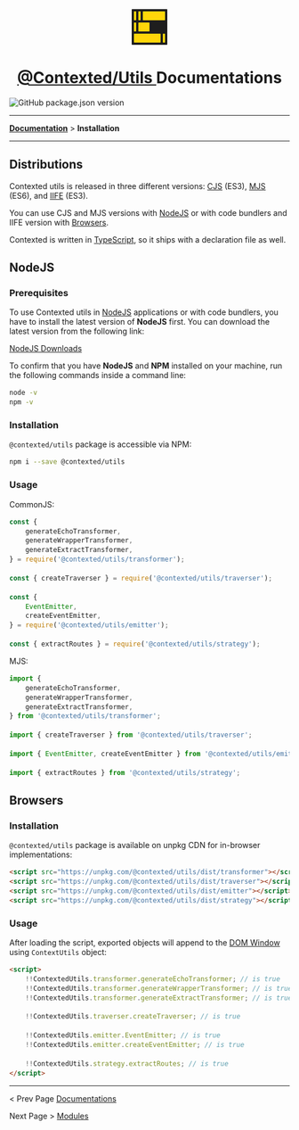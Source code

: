 <div align="center">
    <img alt="Contexted Logo" width="64" src="https://raw.githubusercontent.com/contexted-js/brand/master/dark/main-fill.svg">
    <h1>
		<a href="https://github.com/contexted-js/utils">
        	@Contexted/Utils
    	</a>
		<span>Documentations</span>
	</h1>
</div>

<img alt="GitHub package.json version" src="https://img.shields.io/github/package-json/v/contexted-js/utils">

---

[**Documentation**](README.md) > **Installation**

---

## Distributions

Contexted utils is released in three different versions: [CJS](https://nodejs.org/docs/latest/api/modules.html#modules-commonjs-modules) (ES3), [MJS](https://nodejs.org/docs/latest/api/modules.html#the-mjs-extension) (ES6), and [IIFE](https://developer.mozilla.org/en-US/docs/Glossary) (ES3).

You can use CJS and MJS versions with [NodeJS](#nodejs) or with code bundlers and IIFE version with [Browsers](#browsers).

Contexted is written in [TypeScript](https://www.typescriptlang.org/), so it ships with a declaration file as well.

## NodeJS

### Prerequisites

To use Contexted utils in [NodeJS](https://nodejs.org/) applications or with code bundlers, you have to install the latest version of **NodeJS** first. You can download the latest version from the following link:

[NodeJS Downloads](https://nodejs.org/en/download/)

To confirm that you have **NodeJS** and **NPM** installed on your machine, run the following commands inside a command line:

```sh
node -v
npm -v
```

### Installation

`@contexted/utils` package is accessible via NPM:

```sh
npm i --save @contexted/utils
```

### Usage

CommonJS:

```js
const {
	generateEchoTransformer,
	generateWrapperTransformer,
	generateExtractTransformer,
} = require('@contexted/utils/transformer');

const { createTraverser } = require('@contexted/utils/traverser');

const {
	EventEmitter,
	createEventEmitter,
} = require('@contexted/utils/emitter');

const { extractRoutes } = require('@contexted/utils/strategy');
```

MJS:

```js
import {
	generateEchoTransformer,
	generateWrapperTransformer,
	generateExtractTransformer,
} from '@contexted/utils/transformer';

import { createTraverser } from '@contexted/utils/traverser';

import { EventEmitter, createEventEmitter } from '@contexted/utils/emitter';

import { extractRoutes } from '@contexted/utils/strategy';
```

## Browsers

### Installation

`@contexted/utils` package is available on unpkg CDN for in-browser implementations:

```html
<script src="https://unpkg.com/@contexted/utils/dist/transformer"></script>
<script src="https://unpkg.com/@contexted/utils/dist/traverser"></script>
<script src="https://unpkg.com/@contexted/utils/dist/emitter"></script>
<script src="https://unpkg.com/@contexted/utils/dist/strategy"></script>
```

### Usage

After loading the script, exported objects will append to the [DOM Window](https://developer.mozilla.org/en-US/docs/Web/API/Window) using `ContextUtils` object:

```html
<script>
	!!ContextedUtils.transformer.generateEchoTransformer; // is true
	!!ContextedUtils.transformer.generateWrapperTransformer; // is true
	!!ContextedUtils.transformer.generateExtractTransformer; // is true

	!!ContextedUtils.traverser.createTraverser; // is true

	!!ContextedUtils.emitter.EventEmitter; // is true
	!!ContextedUtils.emitter.createEventEmitter; // is true

	!!ContextedUtils.strategy.extractRoutes; // is true
</script>
```

---

< Prev Page
[Documentations](README.md)

Next Page >
[Modules](modules/README.md)

